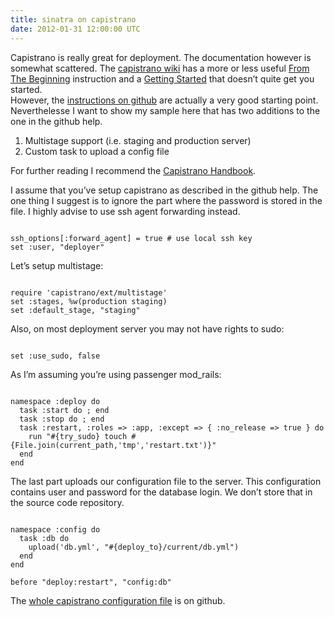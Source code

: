 ```yaml
---
title: sinatra on capistrano
date: 2012-01-31 12:00:00 UTC
---
```


Capistrano is really great for deployment. The documentation however is
somewhat scattered. The [capistrano
wiki](https://github.com/capistrano/capistrano/wiki) has a more or less useful
[From The
Beginning](https://github.com/capistrano/capistrano/wiki/2.x-From-The-Beginning)
instruction and a [Getting
Started](https://github.com/capistrano/capistrano/wiki/2.x-Getting-Started)
that doesn’t quite get you started.    
However, the [instructions on
github](http://help.github.com/deploy-with-capistrano/) are actually a very
good starting point. Neverthelesse I want to show my sample here that has two
additions to the one in the github help.

1.  Multistage support (i.e. staging and production server)
2.  Custom task to upload a config file

For further reading I recommend the [Capistrano
Handbook](https://github.com/leehambley/capistrano-handbook/blob/master/index.markdown).

I assume that you’ve setup capistrano as described in the github help.  The one
thing I suggest is to ignore the part where the password is stored in the file.
I highly advise to use ssh agent forwarding instead.

<pre><code class="language-ruby">
ssh_options[:forward_agent] = true # use local ssh key
set :user, "deployer"
</code></pre>

Let’s setup multistage:

<pre><code class="language-ruby">
require 'capistrano/ext/multistage'
set :stages, %w(production staging)
set :default_stage, "staging"
</code></pre>

Also, on most deployment server you may not have rights to sudo:

<pre><code class="language-ruby">
set :use_sudo, false
</code></pre>

As I’m assuming you’re using passenger mod\_rails:

<pre><code class="language-ruby">
namespace :deploy do
  task :start do ; end
  task :stop do ; end
  task :restart, :roles => :app, :except => { :no_release => true } do
    run "#{try_sudo} touch #{File.join(current_path,'tmp','restart.txt')}"
  end
end
</code></pre>

The last part uploads our configuration file to the server. This configuration
contains user and password for the database login. We don’t store that in the
source code repository.

<pre><code class="language-ruby">
namespace :config do
  task :db do
    upload('db.yml', "#{deploy_to}/current/db.yml")
  end
end

before "deploy:restart", "config:db"
</code></pre>

The [whole capistrano configuration
file](https://github.com/greyfont/metaflop-www/blob/master/config/deploy.rb)
is on github.
